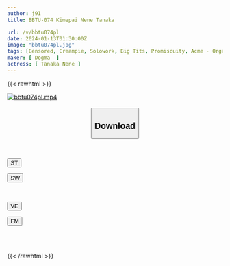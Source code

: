 ```yaml
---
author: j91
title: BBTU-074 Kimepai Nene Tanaka

url: /v/bbtu074pl
date: 2024-01-13T01:30:00Z
image: "bbtu074pl.jpg"
tags: [Censored, Creampie, Solowork, Big Tits, Promiscuity, Acme · Orgasm, Rolling Back Eyes - Fainting	]
maker: [ Dogma  ]
actress: [ Tanaka Nene ]
---
```



{{< rawhtml >}}

<div class="video" data-videoid="J9DDOrxeJMij0Xd">
    <a href="javascript:;">
        <img src="/v/bbtu074pl/bbtu074pl.jpg" width="WIDTH" height="HEIGHT" alt="bbtu074pl.mp4" loading="lazy">
    </a>
</div>

<script type="text/javascript" src="https://j91.asia/asset/on-demand-st.js"></script>

<br>
  <link rel="stylesheet" href="https://j91.asia/asset/bs5.css">
  
  <center>
  <button class="btn btn-primary" type="button" data-bs-toggle="collapse" data-bs-target=".multi-collapse" aria-expanded="false" aria-controls="multiCollapseExample1 multiCollapseExample2"><h2>Download</h2></button></center>
</p>
<div class="row">
  <div class="col">
    <div class="collapse multi-collapse" id="multiCollapseExample1">
      <div class="card card-body">
	      	      <br>
<div class="buttons">  
<p><a href="https://streamtape.to/v/J9DDOrxeJMij0Xd" target="_blank"><button class="btn-hover color-3"><i class="fa fa-download"></i> ST</button></a></p>
<p><a href="https://flaswish.com/ywtvzxvlqqao" target="_blank"><button class="btn-hover color-2"><i class="fa fa-download"></i> SW</button></a></p></div>
    </div>
  </div>
</div>
  <div class="col">
    <div class="collapse multi-collapse" id="multiCollapseExample2">
      <div class="card card-body">
	      <br>
<div class="buttons">
<p><a href="javascript:;" target="_blank"><button class="btn-hover color-9"><i class="fa fa-download"></i> VE</button></a></p>
<p><a href="javascript:;" target="_blank"><button class="btn-hover color-8"><i class="fa fa-download"></i> FM</button></a></p></div>
<br><br>
      </div>
    </div>
  </div>
</div>

{{< /rawhtml >}}